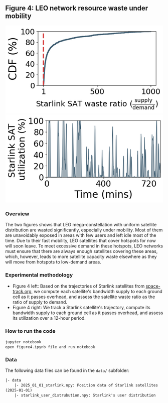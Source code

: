 ## Figure 4: LEO network resource waste under mobility

<div align=center><img src="./figure4_left.png" width=""><img src="./figure4_right.png" width=""></div>


### Overview

The two figures shows that LEO mega-constellation with uniform satellite distribution are wasted significantly, especially under mobility. Most of them are unavoidably exposed in areas with few users and left idle most of the time. Due to their fast mobility, LEO satellites that cover hotspots for now will soon leave. To meet excessive demand in these hotspots, LEO networks must ensure that there are always enough satellites covering these areas, which, however, leads to more satellite capacity waste elsewhere as they will move from hotspots to low-demand areas.

### Experimental methodology

- Figure 4 left: Based on the trajectories of Starlink satellites from [space-track.org](https://www.space-track.org/), we compute each satellite's bandwidth supply to each ground cell as it passes overhead, and assess the satellite waste ratio as the ratio of supply to demand.
- Figure 4 right: We track a Starlink satellite's trajectory, compute its bandwidth supply to each ground cell as it passes overhead, and assess its utilization over a 12-hour period.

### How to run the code

```
jupyter notebook
open figure4.ipynb file and run notebook
```

### Data

The following data files can be found in the `data/` subfolder:

	|- data
		|- 2025_01_01_starlink.npy: Position data of Starlink satellites (2025-01-01)
		|- starlink_user_distrubution.npy: Starlink's user distribution

